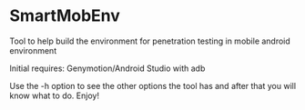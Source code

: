 # SmartMobEnv
Tool to help build the environment for penetration testing in mobile android environment

Initial requires: Genymotion/Android Studio with adb

Use the -h option to see the other options the tool has and after that you will know what to do. Enjoy!

